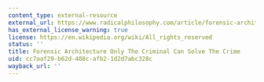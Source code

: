 ```yaml
---
content_type: external-resource
external_url: https://www.radicalphilosophy.com/article/forensic-architecture
has_external_license_warning: true
license: https://en.wikipedia.org/wiki/All_rights_reserved
status: ''
title: Forensic Architecture Only The Criminal Can Solve The Crime
uid: cc7aaf29-b62d-408c-afb2-1d2d7abc328c
wayback_url: ''
---
```

